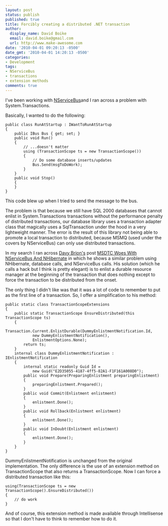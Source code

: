 ```yaml
---
layout: post
status: publish
published: true
title: Forcibly creating a distributed .NET transaction
author:
  display_name: David Boike
  email: david.boike@gmail.com
  url: http://www.make-awesome.com
date: '2010-04-01 09:20:13 -0500'
date_gmt: '2010-04-01 14:20:13 -0500'
categories:
- Development
tags:
- NServiceBus
- transactions
- extension methods
comments: true
---
```

I've been working with [NServiceBus](http://www.nservicebus.com)and I ran across a problem with System.Transactions.

Basically, I wanted to do the following:

    public class RunAtStartup : IWantToRunAtStartup
    {
        public IBus Bus { get; set; }
        public void Run()
        {
            // ...doesn't matter
            using (TransactionScope ts = new TransactionScope())
            {
                // Do some database inserts/updates
                Bus.Send(msgToDoWork);
            }
        }
        public void Stop()
        {
        }
    }

This code blew up when I tried to send the message to the bus.

The problem is that because we still have SQL 2000 databases that cannot enlist in System.Transactions transactions without the performance penalty of distributed transactions, our database library uses a transaction adapter class that magically uses a SqlTransaction under the hood in a very lightweight manner. The error is the result of this library not being able to promote a local transaction to distributed, because MSMQ (used under the covers by NServiceBus) can only use distributed transactions.

<!-- more -->

In my search I ran across [Davy Brion's](http://davybrion.com/blog/) post [MSDTC Woes With NServiceBus And NHibernate](http://davybrion.com/blog/2010/03/msdtc-woes-with-nservicebus-and-nhibernate/) in which he shows a similar problem using NHibernate, database calls, and NServiceBus calls. His solution (which he calls a hack but I think is pretty elegant) is to enlist a durable resource manager at the beginning of the transaction that does nothing except to force the transaction to be distributed from the onset.

The only thing I didn't like was that it was a lot of code to remember to put as the first line of a transaction. So, I offer a simplification to his method:

    public static class TransactionScopeExtensions
    {
        public static TransactionScope EnsureDistributed(this TransactionScope ts)
        {
            Transaction.Current.EnlistDurable(DummyEnlistmentNotification.Id,
                new DummyEnlistmentNotification(),
                EnlistmentOptions.None);
            return ts;
        }
        internal class DummyEnlistmentNotification : IEnlistmentNotification
        {
            internal static readonly Guid Id =
                new Guid("E2D35055-4187-4ff5-82A1-F1F161A008D0");
            public void Prepare(PreparingEnlistment preparingEnlistment)
            {
                preparingEnlistment.Prepared();
            }
            public void Commit(Enlistment enlistment)
            {
                enlistment.Done();
            }
            public void Rollback(Enlistment enlistment)
            {
                enlistment.Done();
            }
            public void InDoubt(Enlistment enlistment)
            {
                enlistment.Done();
            }
        }
    }

DummyEnlistmentNotification is unchanged from the original implementation. The only difference is the use of an extension method on TransactionScope that also returns a TransactionScope. Now I can force a distributed transaction like this:

    using(TransactionScope ts = new TransactionScope().EnsureDistributed())
    {
        // do work
    }

And of course, this extension method is made available through Intellisense so that I don't have to think to remember how to do it.
